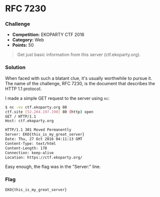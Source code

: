 # RFC 7230

### Challenge
- **Competition:** EKOPARTY CTF 2016
- **Category:** Web
- **Points:** 50

> Get just basic information from this server (ctf.ekoparty.org).


### Solution

When faced with such a blatant clue, it's usually worthwhile to pursue it.  The name of the challenge, RFC 7230, is the document that describes the HTTP 1.1 protocol.

I made a simple GET request to the server using `nc`:

```bash
$ nc -vv ctf.ekoparty.org 80
ctf.site [52.204.197.190] 80 (http) open
GET / HTTP/1.1
Host: ctf.ekoparty.org

HTTP/1.1 301 Moved Permanently
Server: EKO{this_is_my_great_server}
Date: Thu, 27 Oct 2016 04:11:13 GMT
Content-Type: text/html
Content-Length: 178
Connection: keep-alive
Location: https://ctf.ekoparty.org/
```

Easy enough, the flag was in the "Server:" line.


### Flag

`EKO{this_is_my_great_server}`